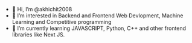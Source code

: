 - 👋 Hi, I’m @akhichit2008
- 👀 I’m interested in Backend and Frontend Web Devlopment, Machine Learning and Competitive programming
- 🌱 I’m currently learning JAVASCRIPT, Python, C++ and other frontend libraries like Next JS.
<!---
akhichit2008/akhichit2008 is a ✨ special ✨ repository because its `README.md` (this file) appears on your GitHub profile.
You can click the Preview link to take a look at your changes.
--->
